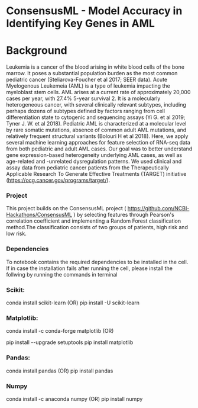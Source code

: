 # ConsensusML - Model Accuracy in Identifying Key Genes in AML 


# Background
Leukemia is a cancer of the blood arising in white blood cells of the bone marrow. It poses a substantial population burden as the most common pediatric cancer (Steliarova-Foucher et al 2017; SEER data). Acute Myelogenous Leukemeia (AML) is a type of leukemia impacting the myeloblast stem cells. AML arises at a current rate of approximately 20,000 cases per year, with 27.4% 5-year survival 2. It is a molecularly heterogeneous cancer, with several clinically relevant subtypes, including perhaps dozens of subtypes defined by factors ranging from cell differentiation state to cytogenic and sequencing assays (Yi G. et al 2019; Tyner J. W. et al 2018). Pediatric AML is characterized at a molecular level by rare somatic mutations, absence of common adult AML mutations, and relatively frequent structural variants (Bolouri H et al 2018). Here, we apply several machine learning approaches for feature selection of RNA-seq data from both pediatric and adult AML cases. Our goal was to better understand gene expression-based heterogeneity underlying AML cases, as well as age-related and -unrelated dysregulation patterns. We used clinical and assay data from pediatric cancer patients from the Therapeutically Applicable Research To Generate Effective Treatments (TARGET) initiative (https://ocg.cancer.gov/programs/target/).

### Project
This project builds on the ConsensusML project ( https://github.com/NCBI-Hackathons/ConsensusML ) by selecting features through Pearson's correlation coefficient and implementing a Random Forest classification method.The classification consists of two groups of patients, high risk and low risk.

### Dependencies
To notebook contains the required dependencies to be installed in the cell. If in case the installation fails after running the cell, please install the follwing by running the commands in terminal

### Scikit:
conda install scikit-learn (OR)
pip install -U scikit-learn

### Matplotlib:
conda install -c conda-forge matplotlib (OR)


pip install --upgrade setuptools
pip install matplotlib


### Pandas:
conda install pandas (OR)
pip install pandas

### Numpy 
conda install -c anaconda numpy (OR)
pip install numpy

